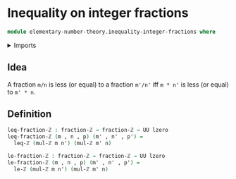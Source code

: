 # Inequality on integer fractions

```agda
module elementary-number-theory.inequality-integer-fractions where
```

<details><summary>Imports</summary>

```agda
open import elementary-number-theory.integer-fractions
open import elementary-number-theory.multiplication-integers
open import elementary-number-theory.inequality-integers

open import foundation.dependent-pair-types
open import foundation.universe-levels
```

</details>

## Idea

A fraction `m/n` is less (or equal) to a fraction `m'/n'`
iff `m * n'` is less (or equal) to `m' * n`.

## Definition

```agda
leq-fraction-ℤ : fraction-ℤ → fraction-ℤ → UU lzero
leq-fraction-ℤ (m , n , p) (m' , n' , p') =
  leq-ℤ (mul-ℤ m n') (mul-ℤ m' n)

le-fraction-ℤ : fraction-ℤ → fraction-ℤ → UU lzero
le-fraction-ℤ (m , n , p) (m' , n' , p') =
  le-ℤ (mul-ℤ m n') (mul-ℤ m' n)
```
